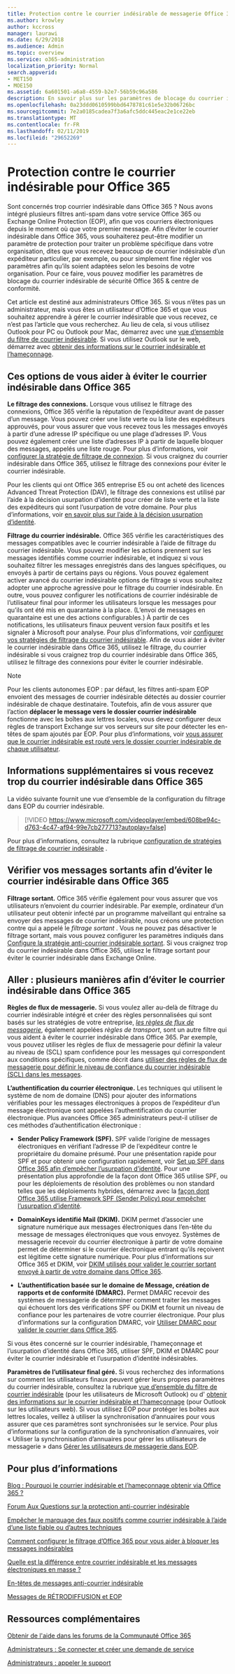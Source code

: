 ```yaml
---
title: Protection contre le courrier indésirable de messagerie Office 365
ms.author: krowley
author: kccross
manager: laurawi
ms.date: 6/29/2018
ms.audience: Admin
ms.topic: overview
ms.service: o365-administration
localization_priority: Normal
search.appverid:
- MET150
- MOE150
ms.assetid: 6a601501-a6a8-4559-b2e7-56b59c96a586
description: En savoir plus sur les paramètres de blocage du courrier indésirable et les filtres qui vous aideront à que vous éviter le courrier indésirable dans Exchange Online et Office 365. Obtention d’un volume trop important du courrier indésirable dans Office 365 ? Vous pouvez personnaliser vos filtres de courrier indésirable et les paramètres de stratégie de blocage du courrier indésirable.
ms.openlocfilehash: 0a23ddd0610599bbd6478781c61e5e32b06726bc
ms.sourcegitcommit: 7e2a0185cadea7f3a6afc5ddc445eac2e1ce22eb
ms.translationtype: MT
ms.contentlocale: fr-FR
ms.lasthandoff: 02/11/2019
ms.locfileid: "29652269"
---
```

# <a name="office-365-email-anti-spam-protection"></a>Protection contre le courrier indésirable pour Office 365

Sont concernés trop courrier indésirable dans Office 365 ? Nous avons intégré plusieurs filtres anti-spam dans votre service Office 365 ou Exchange Online Protection (EOP), afin que vos courriers électroniques depuis le moment où que votre premier message. Afin d’éviter le courrier indésirable dans Office 365, vous souhaiterez peut-être modifier un paramètre de protection pour traiter un problème spécifique dans votre organisation, dites que vous recevez beaucoup de courrier indésirable d’un expéditeur particulier, par exemple, ou pour simplement fine régler vos paramètres afin qu’ils soient adaptées selon les besoins de votre organisation. Pour ce faire, vous pouvez modifier les paramètres de blocage du courrier indésirable de sécurité Office 365 &amp; centre de conformité.
  
Cet article est destiné aux administrateurs Office 365. Si vous n’êtes pas un administrateur, mais vous êtes un utilisateur d’Office 365 et que vous souhaitez apprendre à gérer le courrier indésirable que vous recevez, ce n’est pas l’article que vous recherchez. Au lieu de cela, si vous utilisez Outlook pour PC ou Outlook pour Mac, démarrez avec une [vue d’ensemble du filtre de courrier indésirable](https://support.office.com/article/5ae3ea8e-cf41-4fa0-b02a-3b96e21de089). Si vous utilisez Outlook sur le web, démarrez avec [obtenir des informations sur le courrier indésirable et l’hameçonnage](https://support.office.com/article/86c1d76f-4d5a-4967-9647-35665dc17c31).
  
## <a name="these-options-help-you-prevent-spam-in-office-365"></a>Ces options de vous aider à éviter le courrier indésirable dans Office 365

 **Le filtrage des connexions.** Lorsque vous utilisez le filtrage des connexions, Office 365 vérifie la réputation de l’expéditeur avant de passer d’un message. Vous pouvez créer une liste verte ou la liste des expéditeurs approuvés, pour vous assurer que vous recevez tous les messages envoyés à partir d’une adresse IP spécifique ou une plage d’adresses IP. Vous pouvez également créer une liste d’adresses IP à partir de laquelle bloquer des messages, appelés une liste rouge. Pour plus d’informations, voir [configurer la stratégie de filtrage de connexion](https://technet.microsoft.com/library/jj200718%28v=exchg.150%29.aspx). Si vous craignez du courrier indésirable dans Office 365, utilisez le filtrage des connexions pour éviter le courrier indésirable.
  
Pour les clients qui ont Office 365 entreprise E5 ou ont acheté des licences Advanced Threat Protection (DAV), le filtrage des connexions est utilisé par l’aide à la décision usurpation d’identité pour créer de liste verte et la liste des expéditeurs qui sont l’usurpation de votre domaine. Pour plus d’informations, voir [en savoir plus sur l’aide à la décision usurpation d’identité](https://go.microsoft.com/fwlink/?LinkID=735009).
  
 **Filtrage du courrier indésirable.** Office 365 vérifie les caractéristiques des messages compatibles avec le courrier indésirable à l’aide de filtrage du courrier indésirable. Vous pouvez modifier les actions prennent sur les messages identifiés comme courrier indésirable, et indiquez si vous souhaitez filtrer les messages enregistrés dans des langues spécifiques, ou envoyés à partir de certains pays ou régions. Vous pouvez également activer avancé du courrier indésirable options de filtrage si vous souhaitez adopter une approche agressive pour le filtrage du courrier indésirable. En outre, vous pouvez configurer les notifications de courrier indésirable de l’utilisateur final pour informer les utilisateurs lorsque les messages pour qu’ils ont été mis en quarantaine à la place. (L’envoi de messages en quarantaine est une des actions configurables.) À partir de ces notifications, les utilisateurs finaux peuvent version faux positifs et les signaler à Microsoft pour analyse. Pour plus d’informations, voir [configurer vos stratégies de filtrage du courrier indésirable](https://go.microsoft.com/fwlink/p/?LinkId=617147). Afin de vous aider à éviter le courrier indésirable dans Office 365, utilisez le filtrage, du courrier indésirable si vous craignez trop du courrier indésirable dans Office 365, utilisez le filtrage des connexions pour éviter le courrier indésirable.
  
> [!NOTE]
> Pour les clients autonomes EOP : par défaut, les filtres anti-spam EOP envoient des messages de courrier indésirable détectés au dossier courrier indésirable de chaque destinataire. Toutefois, afin de vous assurer que l’action **déplacer le message vers le dossier courrier indésirable** fonctionne avec les boîtes aux lettres locales, vous devez configurer deux règles de transport Exchange sur vos serveurs sur site pour détecter les en-têtes de spam ajoutés par EOP. Pour plus d’informations, voir [vous assurer que le courrier indésirable est routé vers le dossier courrier indésirable de chaque utilisateur](https://technet.microsoft.com/library/jj837173%28v=exchg.150%29.aspx). 
  
## <a name="extra-information-if-you-receive-too-much-spam-in-office-365"></a>Informations supplémentaires si vous recevez trop du courrier indésirable dans Office 365

La vidéo suivante fournit une vue d’ensemble de la configuration du filtrage dans EOP du courrier indésirable.
  
> [!VIDEO https://www.microsoft.com/videoplayer/embed/608be94c-d763-4c47-af94-99e7cb277713?autoplay=false]
  
Pour plus d’informations, consultez la rubrique [configuration de stratégies de filtrage de courrier indésirable](https://go.microsoft.com/fwlink/p/?LinkId=617147) .
  
## <a name="check-your-outgoing-messages-to-prevent-spam-in-office-365"></a>Vérifier vos messages sortants afin d’éviter le courrier indésirable dans Office 365

 **Filtrage sortant.** Office 365 vérifie également pour vous assurer que vos utilisateurs n’envoient du courrier indésirable. Par exemple, ordinateur d’un utilisateur peut obtenir infecté par un programme malveillant qui entraîne sa envoyer des messages de courrier indésirable, nous créons une protection contre qui a appelé le *filtrage sortant* . Vous ne pouvez pas désactiver le filtrage sortant, mais vous pouvez configurer les paramètres indiqués dans [Configure la stratégie anti-courrier indésirable sortant](https://technet.microsoft.com/library/jj200737%28v=exchg.150%29.aspx). Si vous craignez trop du courrier indésirable dans Office 365, utilisez le filtrage sortant pour éviter le courrier indésirable dans Exchange Online.
  
## <a name="beyond-the-basics-more-ways-to-prevent-spam-in-office-365"></a>Aller : plusieurs manières afin d’éviter le courrier indésirable dans Office 365

 **Règles de flux de messagerie.** Si vous voulez aller au-delà de filtrage du courrier indésirable intégré et créer des règles personnalisées qui sont basés sur les stratégies de votre entreprise, *[les règles de flux de messagerie](https://technet.microsoft.com/library/jj919238%28v=exchg.150%29.aspx)*, également appelées *règles de transport*, sont un autre filtre qui vous aident à éviter le courrier indésirable dans Office 365. Par exemple, vous pouvez utiliser les règles de flux de messagerie pour définir la valeur au niveau de (SCL) spam confidence pour les messages qui correspondent aux conditions spécifiques, comme décrit dans [utiliser des règles de flux de messagerie pour définir le niveau de confiance du courrier indésirable (SCL) dans les messages](https://technet.microsoft.com/library/dn798345%28v=exchg.150%29.aspx).
  
 **L’authentification du courrier électronique.** Les techniques qui utilisent le système de nom de domaine (DNS) pour ajouter des informations vérifiables pour les messages électroniques à propos de l’expéditeur d’un message électronique sont appelées l’authentification du courrier électronique. Plus avancées Office 365 administrateurs peut-il utiliser de ces méthodes d’authentification électronique :
  
- **Sender Policy Framework (SPF).** SPF valide l’origine de messages électroniques en vérifiant l’adresse IP de l’expéditeur contre le propriétaire du domaine présumé. Pour une présentation rapide pour SPF et pour obtenir une configuration rapidement, voir [Set up SPF dans Office 365 afin d’empêcher l’usurpation d’identité](https://technet.microsoft.com/library/dn789058%28v=exchg.150%29.aspx). Pour une présentation plus approfondie de la façon dont Office 365 utilise SPF, ou pour les déploiements de résolution des problèmes ou non standard telles que les déploiements hybrides, démarrez avec la [façon dont Office 365 utilise Framework SPF (Sender Policy) pour empêcher l’usurpation d’identité](https://technet.microsoft.com/library/mt712724%28v=exchg.150%29.aspx).

- **DomainKeys identifié Mail (DKIM).** DKIM permet d’associer une signature numérique aux messages électroniques dans l’en-tête du message de messages électroniques que vous envoyez. Systèmes de messagerie recevoir du courrier électronique à partir de votre domaine permet de déterminer si le courrier électronique entrant qu’ils reçoivent est légitime cette signature numérique. Pour plus d’informations sur Office 365 et DKIM, voir [DKIM utilisés pour valider le courrier sortant envoyé à partir de votre domaine dans Office 365](https://technet.microsoft.com/library/mt695945%28v=exchg.150%29.aspx).

- **L’authentification basée sur le domaine de Message, création de rapports et de conformité (DMARC).** Permet DMARC recevoir des systèmes de messagerie de déterminer comment traiter les messages qui échouent lors des vérifications SPF ou DKIM et fournit un niveau de confiance pour les partenaires de votre courrier électronique. Pour plus d’informations sur la configuration DMARC, voir [Utiliser DMARC pour valider le courrier dans Office 365](https://technet.microsoft.com/library/mt734386%28v=exchg.150%29.aspx).

Si vous êtes concerné sur le courrier indésirable, l’hameçonnage et l’usurpation d’identité dans Office 365, utiliser SPF, DKIM et DMARC pour éviter le courrier indésirable et l’usurpation d’identité indésirables.
  
 **Paramètres de l’utilisateur final géré.** Si vous recherchez des informations sur comment les utilisateurs finaux peuvent gérer leurs propres paramètres du courrier indésirable, consultez la rubrique [vue d’ensemble du filtre de courrier indésirable](https://go.microsoft.com/fwlink/?LinkId=270065) (pour les utilisateurs de Microsoft Outlook) ou d' [obtenir des informations sur le courrier indésirable et l’hameçonnage](https://go.microsoft.com/fwlink/?LinkId=270068) (pour Outlook sur les utilisateurs web). Si vous utilisez EOP pour protéger les boîtes aux lettres locales, veillez à utiliser la synchronisation d’annuaires pour vous assurer que ces paramètres sont synchronisées sur le service. Pour plus d’informations sur la configuration de la synchronisation d’annuaires, voir « Utiliser la synchronisation d’annuaires pour gérer les utilisateurs de messagerie » dans [Gérer les utilisateurs de messagerie dans EOP](https://technet.microsoft.com/library/dn636911%28v=exchg.150%29.aspx).
  
## <a name="for-more-information"></a>Pour plus d’informations

[Blog : Pourquoi le courrier indésirable et l’hameçonnage obtenir via Office 365 ?](https://go.microsoft.com/fwlink/?LinkId=528179 )
  
[Forum Aux Questions sur la protection anti-courrier indésirable](https://technet.microsoft.com/library/jj937231%28v=exchg.150%29.aspx)
  
[Empêcher le marquage des faux positifs comme courrier indésirable à l’aide d’une liste fiable ou d’autres techniques](prevent-email-from-being-marked-as-spam-0.md)
  
[Comment configurer le filtrage d’Office 365 pour vous aider à bloquer les messages indésirables](block-email-spam-to-prevent-false-negatives.md)
  
[Quelle est la différence entre courrier indésirable et les messages électroniques en masse ?](https://technet.microsoft.com/library/dn720441%28v=exchg.150%29.aspx)
  
[En-têtes de messages anti-courrier indésirable](https://technet.microsoft.com/library/dn205071%28v=exchg.150%29.aspx)
  
[Messages de RÉTRODIFFUSION et EOP](https://technet.microsoft.com/library/dn499795%28v=exchg.150%29.aspx)

## <a name="more-resources"></a>Ressources complémentaires

[Obtenir de l'aide dans les forums de la Communauté Office 365](https://go.microsoft.com/fwlink/p/?LinkId=518605)
  
[Administrateurs : Se connecter et créer une demande de service](https://go.microsoft.com/fwlink/p/?LinkId=519124)
  
[Administrateurs : appeler le support](https://go.microsoft.com/fwlink/p/?LinkID=518322)
